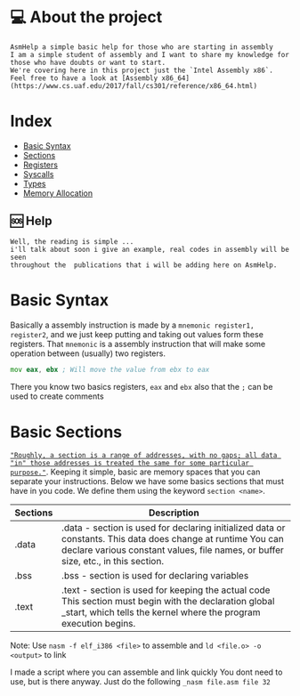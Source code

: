# 💻 About the project
    AsmHelp a simple basic help for those who are starting in assembly 
    I am a simple student of assembly and I want to share my knowledge for 
    those who have doubts or want to start.
    We're covering here in this project just the `Intel Assembly x86`.
    Feel free to have a look at [Assembly x86_64](https://www.cs.uaf.edu/2017/fall/cs301/reference/x86_64.html)

# Index
   - [Basic Syntax](#basic-syntax)
   - [Sections](#basic-sections)
   - [Registers](#registers)
   - [Syscalls](#syscalls)
   - [Types](#types)
   - [Memory Allocation](#memory-allocation)
 
## 🆘 Help
    Well, the reading is simple ... 
    i'll talk about soon i give an example, real codes in assembly will be seen 
    throughout the  publications that i will be adding here on AsmHelp.

# Basic Syntax
Basically a assembly instruction is made by a `mnemonic register1, register2`, and we just keep putting and taking out values form these registers.
That `mnemonic` is a assembly instruction that will make some operation between (usually) two registers.

```asm
mov eax, ebx ; Will move the value from ebx to eax
```

There you know two basics registers, `eax` and `ebx` also that the `;` can be used to create comments

# Basic Sections
[`"Roughly, a section is a range of addresses, with no gaps; all data "in" those addresses is treated the same for some particular purpose."`](https://ftp.gnu.org/old-gnu/Manuals/gas-2.9.1/html_chapter/as_4.html).
Keeping it simple, basic are memory spaces that you can separate your instructions. Below we have some basics sections that must have in you code.
We define them using the keyword `section <name>`.

| Sections | Description |
| --- | --- |
| .data | .data - section is used for declaring initialized data or constants. This data does change at runtime You can declare various constant values, file names, or buffer size, etc., in this section. |
| .bss | .bss  - section is used for declaring variables |
| .text | .text - section is used for keeping the actual code This section must begin with the declaration global _start, which tells the kernel where the program execution begins. |

Note: Use  `nasm -f elf_i386 <file>` to assemble and `ld <file.o> -o <output>` to link

I made a script where you can assemble and link quickly
You dont need to use, but is there anyway. Just do the following `_nasm file.asm file 32`
